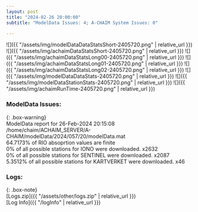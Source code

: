 ```yaml
---
layout: post
title: "2024-02-26 20:00:00"
subtitle: "ModelData Issues: 4; A-CHAIM System Issues: 0"

---
```


![]({{ "/assets/img/modelDataDataStatsShort-2405720.png" | relative_url }})
![]({{ "/assets/img/achaimDataStatsShort-2405720.png" | relative_url }})
![]({{ "/assets/img/achaimDataStatsLong00-2405720.png" | relative_url }})
![]({{ "/assets/img/achaimDataStatsLong01-2405720.png" | relative_url }})
![]({{ "/assets/img/achaimDataStatsLong02-2405720.png" | relative_url }})
![]({{ "/assets/img/modelDataDataStats-2405720.png" | relative_url }})
![]({{ "/assets/img/modelDataStationStats-2405720.png" | relative_url }})
![]({{ "/assets/img/achaimRunTime-2405720.png" | relative_url }})


### ModelData Issues:  
  
{: .box-warning}  
 ModelData report for 26-Feb-2024 20:15:08   
 /home/chaim/ACHAIM_SERVER/A-CHAIM/modelData/2024/057/20/modelData.mat   
 64.7173% of RIO absoprtion values are finite   
 0% of all possible stations for IONO were downloaded. x2632   
 0% of all possible stations for SENTINEL were downloaded. x2087   
 5.3512% of all possible stations for KARTVERKET were downloaded. x46   
  


### Logs:  
  
{: .box-note}  
[Logs.zip]({{ "/assets/other/logs.zip" | relative_url }})  
[Log Info]({{ "/logInfo" | relative_url }})  
